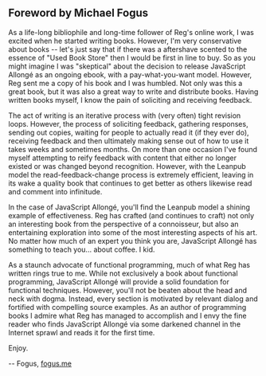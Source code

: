 ## Foreword by Michael Fogus

As a life-long bibliophile and long-time follower of Reg's online work, I was excited when he started writing books. However, I'm very conservative about books -- let's just say that if there was a aftershave scented to the essence of "Used Book Store" then I would be first in line to buy. So as you might imagine I was "skeptical" about the decision to release JavaScript Allongé as an ongoing ebook, with a pay-what-you-want model. However, Reg sent me a copy of his book and I was humbled. Not only was this a great book, but it was also a great way to write and distribute books. Having written books myself, I know the pain of soliciting and receiving feedback.

The act of writing is an iterative process with (very often) tight revision loops. However, the process of soliciting feedback, gathering responses, sending out copies, waiting for people to actually read it (if they ever do), receiving feedback and then ultimately making sense out of how to use it takes weeks and sometimes months. On more than one occasion I've found myself attempting to reify feedback with content that either no longer existed or was changed beyond recognition. However, with the Leanpub model the read-feedback-change process is extremely efficient, leaving in its wake a quality book that continues to get better as others likewise read and comment into infinitude.

In the case of JavaScript Allongé, you'll find the Leanpub model a shining example of effectiveness. Reg has crafted (and continues to craft) not only an interesting book from the perspective of a connoisseur, but also an entertaining exploration into some of the most interesting aspects of his art. No matter how much of an expert you think you are, JavaScript Allongé has something to teach you... about coffee. I kid.

As a staunch advocate of functional programming, much of what Reg has written rings true to me. While not exclusively a book about functional programming, JavaScript Allongé will provide a solid foundation for functional techniques. However, you'll not be beaten about the head and neck with dogma. Instead, every section is motivated by relevant dialog and fortified with compelling source examples. As an author of programming books I admire what Reg has managed to accomplish and I envy the fine reader who finds JavaScript Allongé via some darkened channel in the Internet sprawl and reads it for the first time.

Enjoy.

-- Fogus, [fogus.me](http://www.fogus.me)